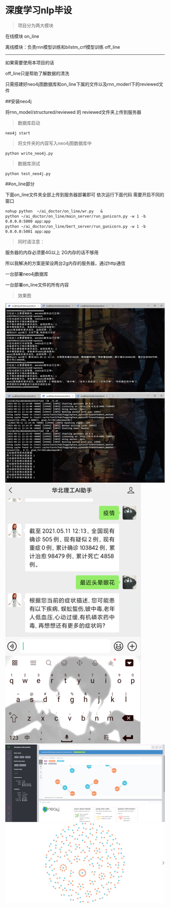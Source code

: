 # 深度学习nlp毕设

>项目分为两大模块

在线模块
on_line


离线模块：负责rnn模型训练和bilstm_crf模型训练
off_line

***

如果需要使用本项目的话

off_line只是帮助了解数据的清洗

只需搭建好neo4j图数据库和on_line下属的文件以及rnn_moderl下的reviewed文件

##安装neo4j


将rnn_model/structured/reviewed 的 reviewed文件夹上传到服务器

>数据库启动
```shell script
neo4j start 
```
>将文件夹的内容写入neo4j图数据库中
```shell script
python write_neo4j.py
```
>数据库测试
```shell script
python test_neo4j.py
```

##on_line部分

下面on_line文件夹全部上传到服务器部署即可 依次运行下面代码 需要开启不同的窗口
```shell script
nohup python  ~/ai_doctor/on_line/wr.py   & 
python ~/ai_doctor/on_line/main_server/run_gunicorn.py -w 1 -b 0.0.0.0:5000 app:app 
python ~/ai_doctor/on_line/bert_server/run_gunicorn.py -w 1 -b 0.0.0.0:5001 app:app 
```
>同时请注意：

服务器的内存必须要4G以上 2G内存的话不够用

所以我解决的方案是架设两台2g内存的服务器，通过http通信

一台部署neo4j数据库

一台部署on_line文件的所有内容

>效果图

![img](./img/1.png)
![img](./img/2.png)
![img](./img/3.png)
![img](./img/4.png)
![img](./img/5.png)


